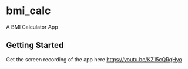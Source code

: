 # bmi_calc

A BMI Calculator App

## Getting Started

Get the screen recording of the app here https://youtu.be/KZ15cQRqHyo
